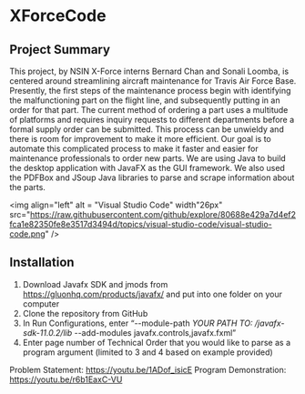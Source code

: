 # XForceCode
## Project Summary
This project, by NSIN X-Force interns Bernard Chan and Sonali Loomba, is centered around streamlining aircraft maintenance for Travis Air Force Base. Presently, the first steps of the maintenance process begin with identifying the malfunctioning part on the flight line, and subsequently putting in an order for that part. The current method of ordering a part uses a multitude of platforms and requires inquiry requests to different departments before a formal supply order can be submitted. This process can be unwieldy and there is room for improvement to make it more efficient. Our goal is to automate this complicated process to make it faster and easier for maintenance professionals to order new parts. We are using Java to build the desktop application with JavaFX as the GUI framework. We also used the PDFBox and JSoup Java libraries to parse and scrape information about the parts. 

<img align="left" alt = "Visual Studio Code" width"26px" src="https://raw.githubusercontent.com/github/explore/80688e429a7d4ef2fca1e82350fe8e3517d3494d/topics/visual-studio-code/visual-studio-code.png" />


## Installation
1. Download Javafx SDK and jmods from https://gluonhq.com/products/javafx/ and put into one folder on your computer
2. Clone the repository from GitHub
3. In Run Configurations, enter “--module-path *YOUR PATH TO: /javafx-sdk-11.0.2/lib* --add-modules javafx.controls,javafx.fxml”
4. Enter page number of Technical Order that you would like to parse as a program argument (limited to 3 and 4 based on example provided)

Problem Statement: https://youtu.be/1ADof_isicE
Program Demonstration: https://youtu.be/r6b1EaxC-VU
